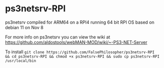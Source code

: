 # ps3netsrv-RPI
ps3netsrv compiled for ARM64 on a RPI4 running 64 bit RPI OS based on debian 11 on Nov 8

For more info on ps3netsrv you can view the wiki at https://github.com/aldostools/webMAN-MOD/wiki/~-PS3-NET-Server

To install ``git clone https://github.com/FalsePhilosopher/ps3netsrv-RPI && cd ps3netsrv-RPI && chmod +x ps3netsrv-RPI && sudo cp ps3netsrv-RPI /usr/local/bin``
